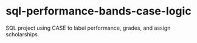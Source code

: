 # sql-performance-bands-case-logic
SQL project using CASE to label performance, grades, and assign scholarships.
